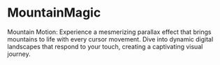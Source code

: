 # MountainMagic
Mountain Motion: Experience a mesmerizing parallax effect that brings mountains to life with every cursor movement. Dive into dynamic digital landscapes that respond to your touch, creating a captivating visual journey.
